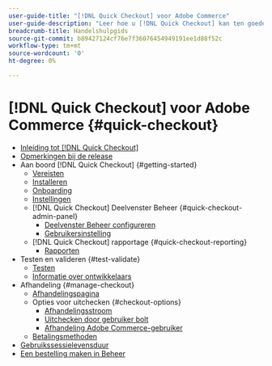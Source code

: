 ```yaml
---
user-guide-title: "[!DNL Quick Checkout] voor Adobe Commerce"
user-guide-description: "Leer hoe u [!DNL Quick Checkout] kan ten goede komen aan uw Adobe Commerce-exemplaar en hoe u de extensie met succes aan boord kunt nemen en kunt instellen."
breadcrumb-title: Handelshulpgids
source-git-commit: b89427124cf76e7f36076454949191ee1d88f52c
workflow-type: tm+mt
source-wordcount: '0'
ht-degree: 0%

---
```



# [!DNL Quick Checkout] voor Adobe Commerce {#quick-checkout}

- [Inleiding tot [!DNL Quick Checkout]](overview.md)
- [Opmerkingen bij de release](release-notes.md)
- Aan boord [!DNL Quick Checkout] {#getting-started}
   - [Vereisten](prerequisites.md)
   - [Installeren](install.md)
   - [Onboarding](onboarding.md)
   - [Instellingen](settings-quick-checkout.md)
   - [!DNL Quick Checkout] Deelvenster Beheer {#quick-checkout-admin-panel}
      - [Deelvenster Beheer configureren](admin-panel.md)
      - [Gebruikersinstelling](user-roles-setup.md)
   - [!DNL Quick Checkout] rapportage {#quick-checkout-reporting}
      - [Rapporten](reports.md)
- Testen en valideren {#test-validate}
   - [Testen](testing.md)
   - [Informatie over ontwikkelaars](developer.md)
- Afhandeling {#manage-checkout}
   - [Afhandelingspagina](checkout-page.md)
   - Opties voor uitchecken {#checkout-options}
      - [Afhandelingsstroom](checkout-flow.md)
      - [Uitchecken door gebruiker bolt](checkout-bolt.md)
      - [Afhandeling Adobe Commerce-gebruiker](checkout-adobe-commerce.md)
   - [Betalingsmethoden](payment-methods.md)
- [Gebruikssessielevensduur](user-session-lifetime.md)
- [Een bestelling maken in Beheer](create-order-admin.md)

